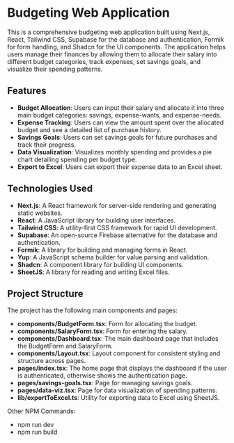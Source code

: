# Budgeting Web Application

This is a comprehensive budgeting web application built using Next.js, React, Tailwind CSS, Supabase for the database and authentication, Formik for form handling, and Shadcn for the UI components. The application helps users manage their finances by allowing them to allocate their salary into different budget categories, track expenses, set savings goals, and visualize their spending patterns.

## Features

- **Budget Allocation**: Users can input their salary and allocate it into three main budget categories: savings, expense-wants, and expense-needs.
- **Expense Tracking**: Users can view the amount spent over the allocated budget and see a detailed list of purchase history.
- **Savings Goals**: Users can set savings goals for future purchases and track their progress.
- **Data Visualization**: Visualizes monthly spending and provides a pie chart detailing spending per budget type.
- **Export to Excel**: Users can export their expense data to an Excel sheet.

## Technologies Used

- **Next.js**: A React framework for server-side rendering and generating static websites.
- **React**: A JavaScript library for building user interfaces.
- **Tailwind CSS**: A utility-first CSS framework for rapid UI development.
- **Supabase**: An open-source Firebase alternative for the database and authentication.
- **Formik**: A library for building and managing forms in React.
- **Yup**: A JavaScript schema builder for value parsing and validation.
- **Shadcn**: A component library for building UI components.
- **SheetJS**: A library for reading and writing Excel files.

## Project Structure

The project has the following main components and pages:

- **components/BudgetForm.tsx**: Form for allocating the budget.
- **components/SalaryForm.tsx**: Form for entering the salary.
- **components/Dashboard.tsx**: The main dashboard page that includes the BudgetForm and SalaryForm.
- **components/Layout.tsx**: Layout component for consistent styling and structure across pages.
- **pages/index.tsx**: The home page that displays the dashboard if the user is authenticated, otherwise shows the authentication page.
- **pages/savings-goals.tsx**: Page for managing savings goals.
- **pages/data-viz.tsx**: Page for data visualization of spending patterns.
- **lib/exportToExcel.ts**: Utility for exporting data to Excel using SheetJS.

Other NPM Commands:

- npm run dev
- npm run build
